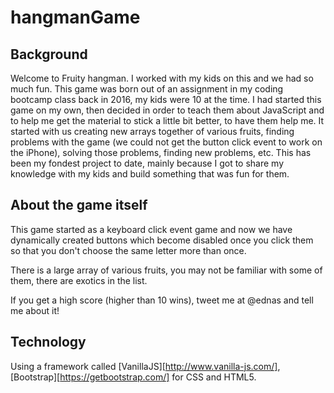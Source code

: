 # hangmanGame

## Background
Welcome to Fruity hangman. I worked with my kids on this and we had so much fun. This game was born out of an assignment in my coding bootcamp class back in 2016, my kids were 10 at the time. I had started this game on my own, then decided in order to teach them about JavaScript and to help me get the material to stick a little bit better, to have them help me. It started with us creating new arrays together of various fruits, finding problems with the game (we could not get the button click event to work on the iPhone), solving those problems, finding new problems, etc.
This has been my fondest project to date, mainly because I got to share my knowledge with my kids and build something that was fun for them.


## About the game itself
This game started as a keyboard click event game and now we have dynamically created buttons which become disabled once you click them so that you don't choose the same letter more than once.

There is a large array of various fruits, you may not be familiar with some of them, there are exotics in the list.

If you get a high score (higher than 10 wins), tweet me at @ednas and tell me about it!

## Technology
Using a framework called [VanillaJS][http://www.vanilla-js.com/], [Bootstrap][https://getbootstrap.com/] for CSS and HTML5.